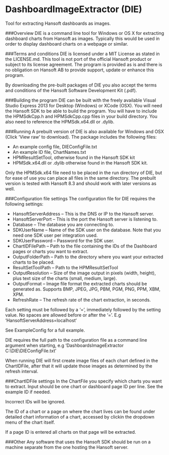 # DashboardImageExtractor (DIE)

Tool for extracting Hansoft dashboards as images.

###Overview
DIE is a command line tool for Windows or OS X for extracting dashboard charts from Hansoft as images. Typically this would be used in order to display dashboard charts on a webpage or similar.

###Terms and conditions
DIE is licensed under a MIT License as stated in the LICENSE.md.
This tool is not port of the official Hansoft product or subject to its license agreement. The program is provided as is and there is no obligation on Hansoft AB to provide support, update or enhance this program.

By downloading the pre-built packages of DIE you also accept the terms and conditions of the Hansoft Software Development Kit (.pdf).

###Building the program
DIE can be built with the freely available Visual Studio Express 2013 for Desktop (Windows) or XCode (OSX). 
You will need the Hansoft SDK to be able to build the program. You will have to include the HPMSdkCpp.h and HPMSdkCpp.cpp files in your build directory. You also need to reference the HPMSdk.x64.dll or .dylib.

###Running
A prebuilt version of DIE is also available for Windows and OSX (Click ‘View raw’ to download). The package includes the following files:
-	An example config file, DIEConfigFile.txt
-	An example ID file, ChartNames.txt
-	HPMResultSetTool, otherwise found in the Hansoft SDK kit
-	HPMSdk.x64.dll or .dylib otherwise found in the Hansoft SDK kit.

Only the HPMSdk.x64 file need to be placed in the run directory of DIE, but for ease of use you can place all files in the same directory. The prebuilt version is tested with Hansoft 8.3 and should work with later versions as well.

###Configuration file settings
The configuration file for DIE requires the following settings:
- HansoftServerAddress – This is the DNS or IP to the Hansoft server.
-	HansoftServerPort – This is the port the Hansoft server is listening to.
-	Database – The database you are connecting to.
-	SDKUserName – Name of the SDK user on the database. Note that you need one SDK user per integration used.
-	SDKUserPassword – Password for the SDK user.
-	ChartIDFilePath – Path to the file containing the IDs of the Dashboard pages or charts you want to extract.
-	OutputFolderPath – Path to the directory where you want your extracted charts to be placed.
-	ResultSetToolPath – Path to the HPMResultSetTool
-	OutputResolution – Size of the image output in pixels (width, height), plus text size of the charts (small, medium, large).
-	OutputFormat – Image file format the extracted charts should be generated as. Supports BMP, JPEG, JPG, PBM, PGM, PNG, PPM, XBM, XPM.
-	RefreshRate – The refresh rate of the chart extraction, in seconds.

Each setting must be followed by a ‘=’, immediately followed by the setting value. No spaces are allowed before or after the ‘=’. E.g ‘HansoftServerAddress=localhost‘

See ExampleConfig for a full example.

DIE requires the full path to the configuration file as a command line argument when starting, e.g ‘DashboardsImageExtractor C:\DIE\DIEConfigFile.txt’

When running DIE will first create image files of each chart defined in the ChartIDFile, after that it will update those images as determined by the refresh interval.

###ChartIDFile settings
In the ChartFile you specify which charts you want to extract. Input should be one chart or dashboard page ID per line. See the example ID if needed.

Incorrect IDs will be ignored.

The ID of a chart or a page on where the chart lives can be found under detailed chart information of a chart, accessed by clickin the dropdown menu of the chart itself.

If a page ID is entered all charts on that page will be extracted.

###Other
Any software that uses the Hansoft SDK should be run on a machine separate from the one hosting the Hansoft server.
